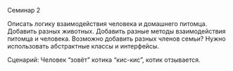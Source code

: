 Семинар 2

Описать логику взаимодействия человека и домашнего питомца.
Добавить разных животных.
Добавить разные методы взаимодействия питомца и человека.
Возможно добавить разных членов семьи?
Нужно использовать абстрактные классы и интерфейсы.

Сценарий: Человек “зовёт” котика “кис-кис”, котик отзывается.
